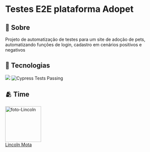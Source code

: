 <h1>Testes E2E plataforma Adopet</h1>

<h2> 📜 Sobre</h2>
<p>Projeto de automatização de testes para um site de adoção de pets, automatizando funções de login, cadastro em cenários positivos e negativos</p>


## 🚀 Tecnologias
<div>
  <img src="https://img.shields.io/badge/JavaScript-F7DF1E?style=for-the-badge&logo=javascript&logoColor=black">
   <img src="https://img.shields.io/badge/Cypress-Tests%20Passing-brightgreen?logo=cypress" alt="Cypress Tests Passing">
</div>




## 🫂 Time
<img src="https://avatars.githubusercontent.com/u/116844681?v=4" alt="foto-Lincoln" width=115><br><a href="https://github.com/LincolnMota07" target="_blank">Lincoln Mota</a>
